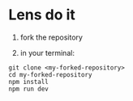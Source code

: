 # Lens do it
1. fork the repository

2. in your terminal:

```
git clone <my-forked-repository>
cd my-forked-repository
npm install
npm run dev
```

